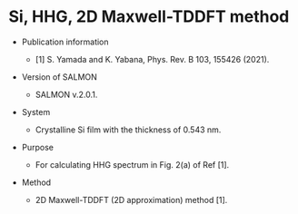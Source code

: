 # Si, HHG, 2D Maxwell-TDDFT method

- Publication information
    - [1] S. Yamada and K. Yabana, Phys. Rev. B 103, 155426 (2021).
    
- Version of SALMON
    - SALMON v.2.0.1.

- System
    - Crystalline Si film with the thickness of 0.543 nm.
    
- Purpose
    - For calculating HHG spectrum in Fig. 2(a) of Ref [1].

- Method
    - 2D Maxwell-TDDFT (2D approximation) method [1].
